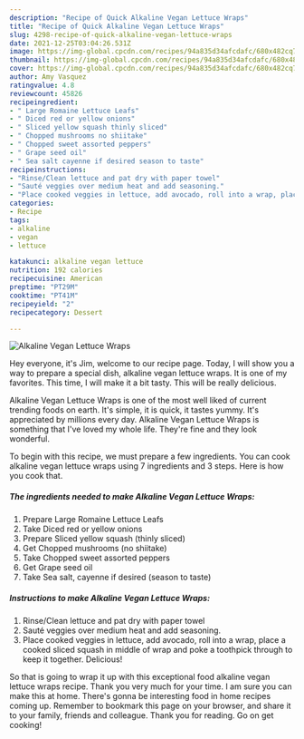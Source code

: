 ```yaml
---
description: "Recipe of Quick Alkaline Vegan Lettuce Wraps"
title: "Recipe of Quick Alkaline Vegan Lettuce Wraps"
slug: 4298-recipe-of-quick-alkaline-vegan-lettuce-wraps
date: 2021-12-25T03:04:26.531Z
image: https://img-global.cpcdn.com/recipes/94a835d34afcdafc/680x482cq70/alkaline-vegan-lettuce-wraps-recipe-main-photo.jpg
thumbnail: https://img-global.cpcdn.com/recipes/94a835d34afcdafc/680x482cq70/alkaline-vegan-lettuce-wraps-recipe-main-photo.jpg
cover: https://img-global.cpcdn.com/recipes/94a835d34afcdafc/680x482cq70/alkaline-vegan-lettuce-wraps-recipe-main-photo.jpg
author: Amy Vasquez
ratingvalue: 4.8
reviewcount: 45826
recipeingredient:
- " Large Romaine Lettuce Leafs"
- " Diced red or yellow onions"
- " Sliced yellow squash thinly sliced"
- " Chopped mushrooms no shiitake"
- " Chopped sweet assorted peppers"
- " Grape seed oil"
- " Sea salt cayenne if desired season to taste"
recipeinstructions:
- "Rinse/Clean lettuce and pat dry with paper towel"
- "Sauté veggies over medium heat and add seasoning."
- "Place cooked veggies in lettuce, add avocado, roll into a wrap, place a cooked sliced squash in middle of wrap and poke a toothpick through to keep it together. Delicious!"
categories:
- Recipe
tags:
- alkaline
- vegan
- lettuce

katakunci: alkaline vegan lettuce 
nutrition: 192 calories
recipecuisine: American
preptime: "PT29M"
cooktime: "PT41M"
recipeyield: "2"
recipecategory: Dessert

---
```



![Alkaline Vegan Lettuce Wraps](https://img-global.cpcdn.com/recipes/94a835d34afcdafc/680x482cq70/alkaline-vegan-lettuce-wraps-recipe-main-photo.jpg)

Hey everyone, it's Jim, welcome to our recipe page. Today, I will show you a way to prepare a special dish, alkaline vegan lettuce wraps. It is one of my favorites. This time, I will make it a bit tasty. This will be really delicious.

Alkaline Vegan Lettuce Wraps is one of the most well liked of current trending foods on earth. It's simple, it is quick, it tastes yummy. It's appreciated by millions every day. Alkaline Vegan Lettuce Wraps is something that I've loved my whole life. They're fine and they look wonderful.




To begin with this recipe, we must prepare a few ingredients. You can cook alkaline vegan lettuce wraps using 7 ingredients and 3 steps. Here is how you cook that.

<!--inarticleads1-->

##### The ingredients needed to make Alkaline Vegan Lettuce Wraps:

1. Prepare  Large Romaine Lettuce Leafs
1. Take  Diced red or yellow onions
1. Prepare  Sliced yellow squash (thinly sliced)
1. Get  Chopped mushrooms (no shiitake)
1. Take  Chopped sweet assorted peppers
1. Get  Grape seed oil
1. Take  Sea salt, cayenne if desired (season to taste)




<!--inarticleads2-->

##### Instructions to make Alkaline Vegan Lettuce Wraps:

1. Rinse/Clean lettuce and pat dry with paper towel
1. Sauté veggies over medium heat and add seasoning.
1. Place cooked veggies in lettuce, add avocado, roll into a wrap, place a cooked sliced squash in middle of wrap and poke a toothpick through to keep it together. Delicious!




So that is going to wrap it up with this exceptional food alkaline vegan lettuce wraps recipe. Thank you very much for your time. I am sure you can make this at home. There's gonna be interesting food in home recipes coming up. Remember to bookmark this page on your browser, and share it to your family, friends and colleague. Thank you for reading. Go on get cooking!

